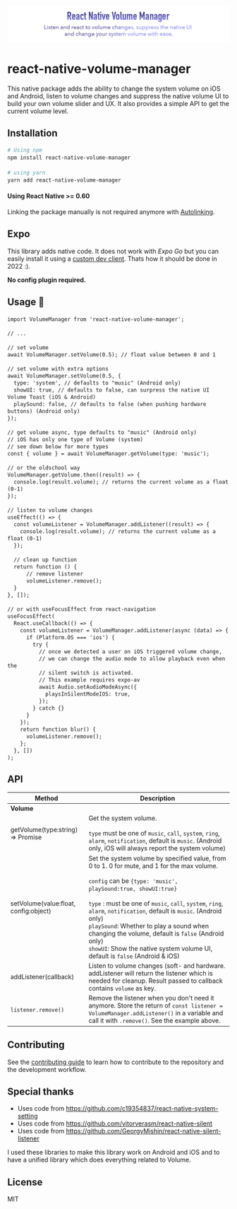 ![Drag Racing](gh-banner.png)

# react-native-volume-manager

This native package adds the ability to change the system volume on iOS and Android, listen to volume changes and suppress the native volume UI to build your own volume slider and UX. It also provides a simple API to get the current volume level.

## Installation

```sh
# Using npm
npm install react-native-volume-manager

# using yarn
yarn add react-native-volume-manager
```

#### Using React Native >= 0.60

Linking the package manually is not required anymore with [Autolinking](https://github.com/react-native-community/cli/blob/master/docs/autolinking.md).

## Expo

This library adds native code. It does not work with _Expo Go_ but you can easily install it using a [custom dev client](https://docs.expo.dev/development/getting-started/). Thats how it should be done in 2022 :).

**No config plugin required.**

## Usage 🚀

```tsx
import VolumeManager from 'react-native-volume-manager';

// ...

// set volume
await VolumeManager.setVolume(0.5); // float value between 0 and 1

// set volume with extra options
await VolumeManager.setVolume(0.5, {
  type: 'system', // defaults to "music" (Android only)
  showUI: true, // defaults to false, can surpress the native UI Volume Toast (iOS & Android)
  playSound: false, // defaults to false (when pushing hardware buttons) (Android only)
});

// get volume async, type defaults to "music" (Android only)
// iOS has only one type of Volume (system)
// see down below for more types
const { volume } = await VolumeManager.getVolume(type: 'music');

// or the oldschool way
VolumeManager.getVolume.then((result) => {
  console.log(result.volume); // returns the current volume as a float (0-1)
});

// listen to volume changes
useEffect(() => {
  const volumeListener = VolumeManager.addListener((result) => {
    console.log(result.volume); // returns the current volume as a float (0-1)
  });

  // clean up function
  return function () {
      // remove listener
      volumeListener.remove();
  }
}, []);

// or with useFocusEffect from react-navigation
useFocusEffect(
  React.useCallback(() => {
    const volumeListener = VolumeManager.addListener(async (data) => {
      if (Platform.OS === 'ios') {
        try {
          // once we detected a user on iOS triggered volume change,
          // we can change the audio mode to allow playback even when the
          // silent switch is activated.
          // This example requires expo-av
          await Audio.setAudioModeAsync({
            playsInSilentModeIOS: true,
          });
        } catch {}
      }
    });
    return function blur() {
      volumeListener.remove();
    };
  }, [])
);
```

## API

| Method                                | Description                                                                                                                                                                                                                                                                                                                                                                                                                                                                               |
| ------------------------------------- | ----------------------------------------------------------------------------------------------------------------------------------------------------------------------------------------------------------------------------------------------------------------------------------------------------------------------------------------------------------------------------------------------------------------------------------------------------------------------------------------- |
| **Volume**                            |
| getVolume(type:string) => Promise     | Get the system volume. <br><br>`type` must be one of `music`, `call`, `system`, `ring`, `alarm`, `notification`, default is `music`. (Android only, iOS will always report the system volume)                                                                                                                                                                                                                                                                                             |
| setVolume(value:float, config:object) | Set the system volume by specified value, from 0 to 1. 0 for mute, and 1 for the max volume.<br><br> `config` can be `{type: 'music', playSound:true, showUI:true}`<br><br> `type` : must be one of `music`, `call`, `system`, `ring`, `alarm`, `notification`, default is `music`. (Android only) <br>`playSound`: Whether to play a sound when changing the volume, default is `false` (Android only)<br>`showUI`: Show the native system volume UI, default is `false` (Android & iOS) |
| addListener(callback)                 | Listen to volume changes (soft- and hardware. addListener will return the listener which is needed for cleanup. Result passed to callback contains `volume` as key.                                                                                                                                                                                                                                                                                                                       |
| `listener.remove()`                   | Remove the listener when you don't need it anymore. Store the return of `const listener = VolumeManager.addListener()` in a variable and call it with `.remove()`. See the example above.                                                                                                                                                                                                                                                                                                 |

## Contributing

See the [contributing guide](CONTRIBUTING.md) to learn how to contribute to the repository and the development workflow.

## Special thanks

- Uses code from https://github.com/c19354837/react-native-system-setting
- Uses code from https://github.com/vitorverasm/react-native-silent
- Uses code from https://github.com/GeorgyMishin/react-native-silent-listener

I used these libraries to make this library work on Android and iOS and to have a unified library which does everything related to Volume.

## License

MIT
